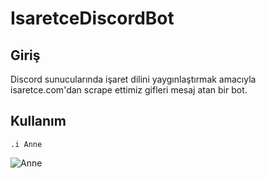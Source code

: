 # IsaretceDiscordBot

## Giriş


Discord sunucularında işaret dilini yaygınlaştırmak amacıyla isaretce.com'dan scrape ettimiz gifleri mesaj atan bir bot.


## Kullanım


`.i Anne`


![Anne](https://isaretce.com/wp-content/uploads/2017/03/anne.gif)
